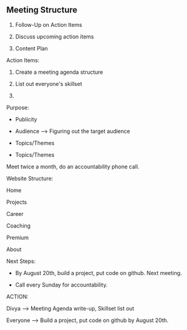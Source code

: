 ## Meeting Structure

1. Follow-Up on Action Items

2. Discuss upcoming action items

3. Content Plan

Action Items:

1. Create a meeting agenda structure

2. List out everyone's skillset

3. 

Purpose:

- Publicity

- Audience --> Figuring out the target audience

- Topics/Themes 

- Topics/Themes

Meet twice a month, do an accountability phone call. 


Website Structure: 

Home

Projects 

Career

Coaching

Premium

About

Next Steps:

- By August 20th, build a project, put code on github. Next meeting. 

- Call every Sunday for accountability. 

ACTION:

Divya --> Meeting Agenda write-up, Skillset list out

Everyone --> Build a project, put code on github by August 20th. 

